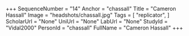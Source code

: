 +++
SequenceNumber = "14"
Anchor = "chassall"
Title = "Cameron Hassall"
Image = "headshots/chassall.jpg"
Tags = [ "replicator", ]
ScholarUrl = "None"
UniUrl = "None"
LabUrl = "None"
StudyId = "Vidal2000"
PersonId = "chassall"
FullName = "Cameron Hassall"
+++